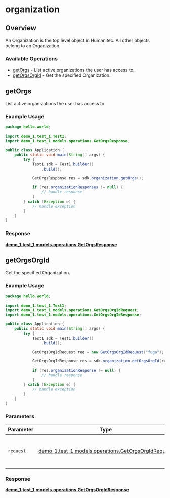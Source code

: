 # organization

## Overview

An Organization is the top level object in Humanitec. All other objects belong to an Organization.
<SchemaDefinition schemaRef="#/components/schemas/OrganizationRequest" />


### Available Operations

* [getOrgs](#getorgs) - List active organizations the user has access to.
* [getOrgsOrgId](#getorgsorgid) - Get the specified Organization.

## getOrgs

List active organizations the user has access to.

### Example Usage

```java
package hello.world;

import demo_1.test_1.Test1;
import demo_1.test_1.models.operations.GetOrgsResponse;

public class Application {
    public static void main(String[] args) {
        try {
            Test1 sdk = Test1.builder()
                .build();

            GetOrgsResponse res = sdk.organization.getOrgs();

            if (res.organizationResponses != null) {
                // handle response
            }
        } catch (Exception e) {
            // handle exception
        }
    }
}
```


### Response

**[demo_1.test_1.models.operations.GetOrgsResponse](../../models/operations/GetOrgsResponse.md)**


## getOrgsOrgId

Get the specified Organization.

### Example Usage

```java
package hello.world;

import demo_1.test_1.Test1;
import demo_1.test_1.models.operations.GetOrgsOrgIdRequest;
import demo_1.test_1.models.operations.GetOrgsOrgIdResponse;

public class Application {
    public static void main(String[] args) {
        try {
            Test1 sdk = Test1.builder()
                .build();

            GetOrgsOrgIdRequest req = new GetOrgsOrgIdRequest("fuga");            

            GetOrgsOrgIdResponse res = sdk.organization.getOrgsOrgId(req);

            if (res.organizationResponse != null) {
                // handle response
            }
        } catch (Exception e) {
            // handle exception
        }
    }
}
```

### Parameters

| Parameter                                                                                             | Type                                                                                                  | Required                                                                                              | Description                                                                                           |
| ----------------------------------------------------------------------------------------------------- | ----------------------------------------------------------------------------------------------------- | ----------------------------------------------------------------------------------------------------- | ----------------------------------------------------------------------------------------------------- |
| `request`                                                                                             | [demo_1.test_1.models.operations.GetOrgsOrgIdRequest](../../models/operations/GetOrgsOrgIdRequest.md) | :heavy_check_mark:                                                                                    | The request object to use for the request.                                                            |


### Response

**[demo_1.test_1.models.operations.GetOrgsOrgIdResponse](../../models/operations/GetOrgsOrgIdResponse.md)**

